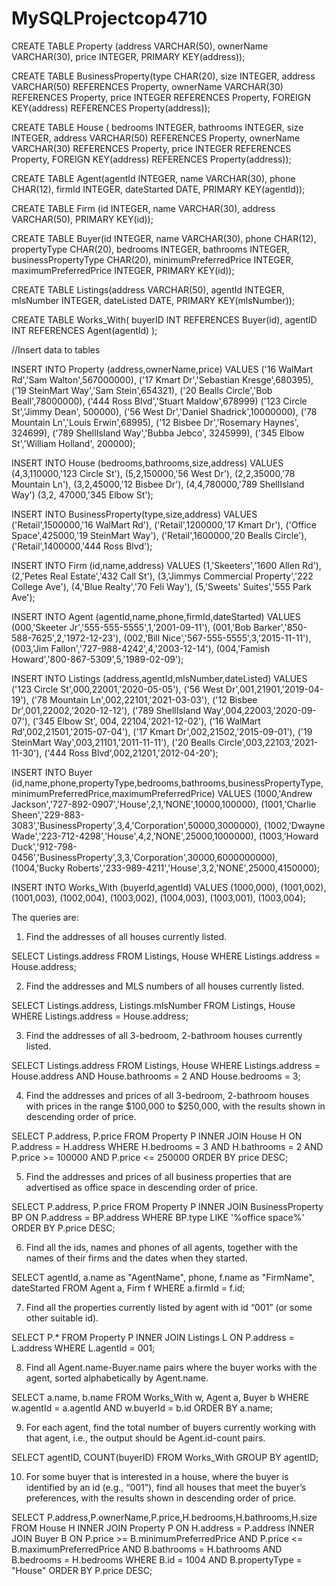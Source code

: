 # MySQLProjectcop4710

CREATE TABLE Property (address VARCHAR(50), ownerName VARCHAR(30), price INTEGER, PRIMARY KEY(address));

CREATE TABLE BusinessProperty(type CHAR(20), size INTEGER, address VARCHAR(50) REFERENCES Property, ownerName VARCHAR(30) REFERENCES Property, price INTEGER REFERENCES Property, FOREIGN KEY(address) REFERENCES Property(address));

CREATE TABLE House ( bedrooms INTEGER, bathrooms INTEGER, size INTEGER, address VARCHAR(50) REFERENCES Property, ownerName VARCHAR(30) REFERENCES Property, price INTEGER REFERENCES Property, FOREIGN KEY(address) REFERENCES Property(address));

CREATE TABLE Agent(agentId INTEGER, name VARCHAR(30), phone CHAR(12), firmId INTEGER, dateStarted DATE, PRIMARY KEY(agentId));

CREATE TABLE  Firm (id INTEGER, name VARCHAR(30), address VARCHAR(50), PRIMARY KEY(id));

CREATE TABLE Buyer(id INTEGER, name VARCHAR(30), phone CHAR(12), propertyType CHAR(20), bedrooms INTEGER, bathrooms INTEGER, businessPropertyType CHAR(20), minimumPreferredPrice INTEGER, maximumPreferredPrice INTEGER, PRIMARY KEY(id));

CREATE TABLE Listings(address VARCHAR(50), agentId INTEGER, mlsNumber INTEGER, dateListed DATE, PRIMARY KEY(mlsNumber));

CREATE TABLE Works_With( buyerID INT REFERENCES Buyer(id),  agentID INT REFERENCES Agent(agentId) );

//Insert data to tables

INSERT INTO Property (address,ownerName,price)
VALUES ('16 WalMart Rd','Sam Walton',567000000),
        ('17 Kmart Dr','Sebastian Kresge',680395),
        ('19 SteinMart Way','Sam Stein',654321),
        ('20 Bealls Circle','Bob Beall',78000000),
        ('444 Ross Blvd','Stuart Maldow',678999)
	('123 Circle St','Jimmy Dean', 500000),
	('56 West Dr','Daniel Shadrick',10000000),
	('78 Mountain Ln','Louis Erwin',68995),
	('12 Bisbee Dr','Rosemary Haynes', 324699),
	('789 ShellIsland Way','Bubba Jebco', 3245999),
	('345 Elbow St','William Holland', 200000);

INSERT INTO House (bedrooms,bathrooms,size,address)
VALUES (4,3,110000,'123 Circle St'),
        (5,2,150000,'56 West Dr'),
        (2,2,35000,'78 Mountain Ln'),
        (3,2,45000,'12 Bisbee Dr'),
        (4,4,780000,'789 ShellIsland Way')
	(3,2, 47000,'345 Elbow St');

INSERT INTO BusinessProperty(type,size,address)
VALUES ('Retail',1500000,'16 WalMart Rd'),
        ('Retail',1200000,'17 Kmart Dr'),
        ('Office Space',425000,'19 SteinMart Way'),
        ('Retail',1600000,'20 Bealls Circle'),
        ('Retail',1400000,'444 Ross Blvd');

INSERT INTO Firm (id,name,address)
VALUES (1,'Skeeters','1600 Allen Rd'),
        (2,'Petes Real Estate','432 Call St'),
        (3,'Jimmys Commercial Property','222 College Ave'),
        (4,'Blue Realty','70 Feli Way'),
        (5,'Sweets' Suites','555 Park Ave');

INSERT INTO Agent (agentId,name,phone,firmId,dateStarted)
VALUES (000,'Skeeter Jr','555-555-5555',1,'2001-09-11'),
        (001,'Bob Barker','850-588-7625',2,'1972-12-23'),
        (002,'Bill Nice','567-555-5555',3,'2015-11-11'),
        (003,'Jim Fallon','727-988-4242',4,'2003-12-14'),
        (004,'Famish Howard','800-867-5309',5,'1989-02-09');

INSERT INTO Listings (address,agentId,mlsNumber,dateListed)
VALUES ('123 Circle St',000,22001,'2020-05-05'),
        ('56 West Dr',001,21901,'2019-04-19'),
        ('78 Mountain Ln',002,22101,'2021-03-03'),
        ('12 Bisbee Dr',001,22002,'2020-12-12'),
        ('789 ShellIsland Way',004,22003,'2020-09-07'),
	('345 Elbow St', 004, 22104,'2021-12-02'),
        ('16 WalMart Rd',002,21501,'2015-07-04'),
        ('17 Kmart Dr',002,21502,'2015-09-01'),
        ('19 SteinMart Way',003,21101,'2011-11-11'),
        ('20 Bealls Circle',003,22103,'2021-11-30'),
        ('444 Ross Blvd',002,21201,'2012-04-20');

INSERT INTO Buyer (id,name,phone,propertyType,bedrooms,bathrooms,businessPropertyType,minimumPreferredPrice,maximumPreferredPrice)
VALUES (1000,'Andrew Jackson','727-892-0907','House',2,1,'NONE',10000,100000),
        (1001,'Charlie Sheen','229-883-3083','BusinessProperty',3,4,'Corporation',50000,3000000),
        (1002,'Dwayne Wade','223-712-4298','House',4,2,'NONE',25000,1000000),
        (1003,'Howard Duck','912-798-0456','BusinessProperty',3,3,'Corporation',30000,6000000000),
        (1004,'Bucky Roberts','233-989-4211','House',3,2,'NONE',25000,4150000);

INSERT INTO Works_With (buyerId,agentId)
VALUES (1000,000),
        (1001,002),
        (1001,003),
        (1002,004),
        (1003,002),
        (1004,003),
        (1003,001),
        (1003,004);



The queries are: 
 
1) Find the addresses of all houses currently listed. 

SELECT Listings.address
FROM Listings, House
WHERE Listings.address = House.address;

2) Find the addresses and MLS numbers of all houses currently listed. 

SELECT Listings.address, Listings.mlsNumber
FROM Listings, House
WHERE Listings.address = House.address;


3) Find the addresses of all 3-bedroom, 2-bathroom houses currently listed. 

SELECT Listings.address
FROM Listings, House
WHERE Listings.address = House.address AND House.bathrooms = 2 AND House.bedrooms = 3;

4) Find  the  addresses  and  prices  of  all  3-bedroom,  2-bathroom  houses  with  prices  in  the  range 
$100,000 to $250,000, with the results shown in descending order of price. 

SELECT P.address, P.price FROM Property P INNER JOIN House H ON P.address = H.address WHERE H.bedrooms = 3 AND H.bathrooms = 2 AND P.price >= 100000 AND P.price <= 250000 ORDER BY price DESC;

5) Find  the  addresses  and  prices  of  all  business  properties  that  are  advertised  as  office  space  in 
descending order of price. 

SELECT P.address, P.price FROM Property P INNER JOIN BusinessProperty BP ON P.address = BP.address WHERE BP.type LIKE '%office space%' ORDER BY P.price DESC;


6) Find  all  the  ids,  names  and  phones  of all  agents,  together  with the  names  of  their  firms  and  the 
dates when they started. 

SELECT agentId, a.name as "AgentName", phone, f.name as "FirmName", dateStarted
FROM Agent a, Firm f
WHERE a.firmId = f.id;

7) Find all the properties currently listed by agent with id “001” (or some other suitable id). 

SELECT P.* FROM Property P INNER JOIN Listings L ON P.address = L.address WHERE L.agentId = 001;

8) Find all Agent.name-Buyer.name pairs where the buyer works with the agent, sorted 
alphabetically by Agent.name.  

SELECT a.name, b.name
FROM Works_With w, Agent a, Buyer b
WHERE w.agentId = a.agentId
AND w.buyerId = b.id
ORDER BY a.name;


9) For each agent, find the total number of buyers currently working with that agent, i.e., the output should be Agent.id-count pairs.  

SELECT agentID, COUNT(buyerID)
FROM Works_With
GROUP BY agentID;

10) For some buyer that is interested in a house, where the buyer is identified by an id (e.g., “001”), find  all  houses  that meet the buyer’s preferences, with the results shown  in  descending  order  of price. 

SELECT P.address,P.ownerName,P.price,H.bedrooms,H.bathrooms,H.size FROM House H INNER JOIN Property P ON H.address = P.address INNER JOIN Buyer B ON P.price >= B.minimumPreferredPrice AND P.price <= B.maximumPreferredPrice AND B.bathrooms = H.bathrooms AND B.bedrooms = H.bedrooms WHERE B.id = 1004 AND B.propertyType = "House" ORDER BY P.price DESC;


